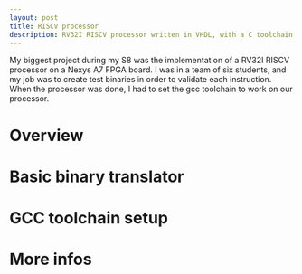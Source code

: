 ```yaml
---
layout: post
title: RISCV processor
description: RV32I RISCV processor written in VHDL, with a C toolchain
---
```


My biggest project during my S8 was the implementation of a RV32I RISCV processor on a Nexys A7 FPGA board. I was in a team of six students, and my job was to create test binaries in order to validate each instruction. When the processor was done, I had to set the gcc toolchain to work on our processor.

Overview
===

Basic binary translator
===

GCC toolchain setup
===

More infos
===